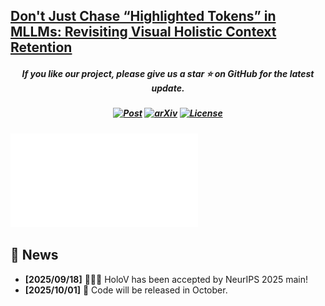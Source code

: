 <h2 align="left">
<a href="https://arxiv.org/abs/2410.03577">Don't Just Chase “Highlighted Tokens” in MLLMs: Revisiting Visual Holistic Context Retention
</a></h2>
    
<h5 align="center"> If you like our project, please give us a star ⭐ on GitHub for the latest update.</h5>

<h5 align=center>

[![Post](https://img.shields.io/badge/📚-PaperWeekly-informational)](https://blog.csdn.net/c9Yv2cf9I06K2A9E/article/details/147998192) 
[![arXiv](https://img.shields.io/badge/Arixv-2410.03577-b31b1b.svg?logo=arXiv)](https://arxiv.org/abs/2410.03577)
[![License](https://img.shields.io/badge/License-Apache2.0-yellow)](https://github.com/PKU-YuanGroup/Chat-UniVi/blob/main/LICENSE)  
</h5>

![HoloV](assets/framework1.pdf) 


## 📣 News
* **[2025/09/18]**  🎉🎉🎉 HoloV has been accepted by NeurIPS 2025 main!
* **[2025/10/01]**  🚀 Code will be released in October.

